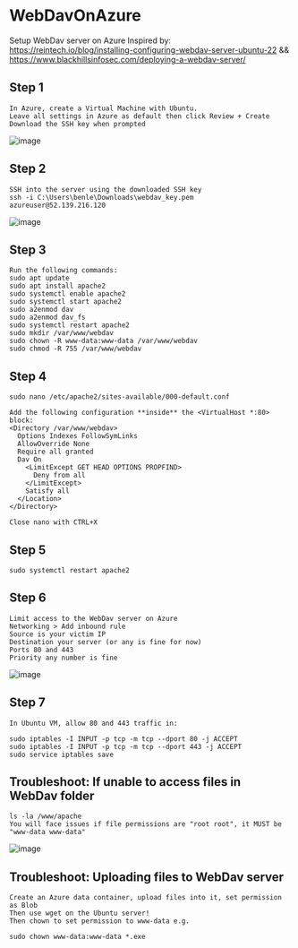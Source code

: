 # WebDavOnAzure
Setup WebDav server on Azure
Inspired by:
https://reintech.io/blog/installing-configuring-webdav-server-ubuntu-22 &&
https://www.blackhillsinfosec.com/deploying-a-webdav-server/

## Step 1
```
In Azure, create a Virtual Machine with Ubuntu.
Leave all settings in Azure as default then click Review + Create
Download the SSH key when prompted
```
![image](https://github.com/benlee105/WebDavOnAzure/assets/62729308/246498dc-874f-4dff-a2d0-587d1e4f3e52)

## Step 2
```
SSH into the server using the downloaded SSH key
ssh -i C:\Users\benle\Downloads\webdav_key.pem azureuser@52.139.216.120
```
![image](https://github.com/benlee105/WebDavOnAzure/assets/62729308/77b100d0-9fe5-40a0-a005-3e62d977b125)

## Step 3
```
Run the following commands:
sudo apt update
sudo apt install apache2
sudo systemctl enable apache2
sudo systemctl start apache2
sudo a2enmod dav
sudo a2enmod dav_fs
sudo systemctl restart apache2
sudo mkdir /var/www/webdav
sudo chown -R www-data:www-data /var/www/webdav
sudo chmod -R 755 /var/www/webdav
```

## Step 4
```
sudo nano /etc/apache2/sites-available/000-default.conf

Add the following configuration **inside** the <VirtualHost *:80> block:
<Directory /var/www/webdav>
  Options Indexes FollowSymLinks
  AllowOverride None
  Require all granted
  Dav On
    <LimitExcept GET HEAD OPTIONS PROPFIND>
      Deny from all
    </LimitExcept>
    Satisfy all
  </Location>
</Directory>

Close nano with CTRL+X
```

## Step 5
```
sudo systemctl restart apache2
```

## Step 6
```
Limit access to the WebDav server on Azure
Networking > Add inbound rule
Source is your victim IP
Destination your server (or any is fine for now)
Ports 80 and 443
Priority any number is fine
```
![image](https://github.com/benlee105/WebDavOnAzure/assets/62729308/d9df2f7b-968b-40e9-b5ca-9c24dfbeb91b)


## Step 7
```
In Ubuntu VM, allow 80 and 443 traffic in:

sudo iptables -I INPUT -p tcp -m tcp --dport 80 -j ACCEPT
sudo iptables -I INPUT -p tcp -m tcp --dport 443 -j ACCEPT
sudo service iptables save
```


## Troubleshoot: If unable to access files in WebDav folder
```
ls -la /www/apache
You will face issues if file permissions are "root root", it MUST be "www-data www-data"
```
![image](https://github.com/benlee105/WebDavOnAzure/assets/62729308/d93152de-ebaa-414b-a7ed-825e82aa3364)

## Troubleshoot: Uploading files to WebDav server
```
Create an Azure data container, upload files into it, set permission as Blob
Then use wget on the Ubuntu server!
Then chown to set permission to www-data e.g.

sudo chown www-data:www-data *.exe
```
